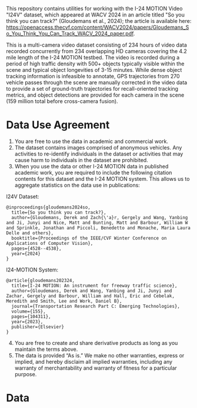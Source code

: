 
This repository contains utilities for working with the I-24 MOTION Video "I24V" dataset, which appeared at WACV 2024 in an article titled "So you think you can track?" (Gloudemans et al., 2024); the article is available here: https://openaccess.thecvf.com/content/WACV2024/papers/Gloudemans_So_You_Think_You_Can_Track_WACV_2024_paper.pdf. 

This is a multi-camera video dataset consisting of 234 hours of video data recorded concurrently from 234 overlapping HD cameras covering the 4.2 mile length of the I-24 MOTION testbed. The video is recorded during a period of high traffic density with 500+ objects typically visible within the scene and typical object longevities of 3-15 minutes. While dense object tracking information is infeasible to annotate, GPS trajectories from 270 vehicle passes through the scene are manually corrected in the video data to provide a set of ground-truth trajectories for recall-oriented tracking metrics, and object detections are provided for each camera in the scene (159 million total before cross-camera fusion).


# Data Use Agreement
1. You are free to use the data in academic and commercial work. 
2. The dataset contains images comprised of anonymous vehicles. Any activities to re-identify individuals in the dataset or activities that may cause harm to individuals in the dataset are prohibited.
3. When you use the data or other I-24 MOTION data in published academic work, you are required to include the following citation contents for this dataset and the I-24 MOTION system. This allows us to aggregate statistics on the data use in publications:
   
I24V Dataset:

    @inproceedings{gloudemans2024so,
      title={So you think you can track?},
      author={Gloudemans, Derek and Zach{\'a}r, Gergely and Wang, Yanbing and Ji, Junyi and Nice, Matt and Bunting, Matt and Barbour, William W and Sprinkle, Jonathan and Piccoli, Benedetto and Monache, Maria Laura Delle and others},
      booktitle={Proceedings of the IEEE/CVF Winter Conference on Applications of Computer Vision},
      pages={4528--4538},
      year={2024}
    }
    
I24-MOTION System:

    @article{gloudemans202324,
      title={I-24 MOTION: An instrument for freeway traffic science},
      author={Gloudemans, Derek and Wang, Yanbing and Ji, Junyi and Zachar, Gergely and Barbour, William and Hall, Eric and Cebelak, Meredith and Smith, Lee and Work, Daniel B},
      journal={Transportation Research Part C: Emerging Technologies},
      volume={155},
      pages={104311},
      year={2023},
      publisher={Elsevier}
    }

4. You are free to create and share derivative products as long as you maintain the terms above.
5. The data is provided “As is.” We make no other warranties, express or implied, and hereby disclaim all implied warranties, including any warranty of merchantability and warranty of fitness for a particular purpose.

# Data 
